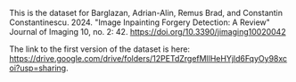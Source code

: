 This is the dataset for Barglazan, Adrian-Alin, Remus Brad, and Constantin Constantinescu. 2024. "Image Inpainting Forgery Detection: A Review" Journal of Imaging 10, no. 2: 42. https://doi.org/10.3390/jimaging10020042

The link to the first version of the dataset is here: https://drive.google.com/drive/folders/12PETdZrgefMllHeHYjld6FqyOy98xcoi?usp=sharing. 

